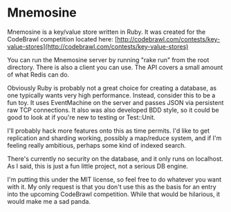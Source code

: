 Mnemosine
=========

Mnemosine is a key/value store written in Ruby. It was created for the CodeBrawl competition located here: [http://codebrawl.com/contests/key-value-stores](http://codebrawl.com/contests/key-value-stores)

You can run the Mnemosine server by running "rake run" from the root directory. There is also a client you can use. The API covers a small amount of what Redis can do.

Obviously Ruby is probably not a great choice for creating a database, as one typically wants very high performance. Instead, consider this to be a fun toy. It uses EventMachine on the server and passes JSON via persistent raw TCP connections. It also was also developed BDD style, so it could be good to look at if you're new to testing or Test::Unit.

I'll probably hack more features onto this as time permits. I'd like to get replication and sharding working, possibly a map/reduce system, and if I'm feeling really ambitious, perhaps some kind of indexed search.

There's currently no security on the database, and it only runs on localhost. As I said, this is just a fun little project, not a serious DB engine.

I'm putting this under the MIT license, so feel free to do whatever you want with it. My only request is that you don't use this as the basis for an entry into the upcoming CodeBrawl competition. While that would be hilarious, it would make me a sad panda.
